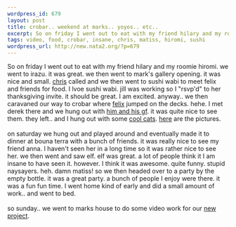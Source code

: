 ```yaml
--- 
wordpress_id: 679
layout: post
title: crobar.. weekend at marks.. yoyos.. etc..
excerpt: So on friday I went out to eat with my friend hilary and my roomie hiromi. we went to irazu. it was great. we then went to mark's gallery opening. it was nice and small. chris called and we then went to sushi wabi to meet felix and friends for food. I lvoe sushi wabi. jill was worki...
tags: video, food, crobar, insane, chris, matiss, hiromi, sushi
wordpress_url: http://new.nata2.org/?p=679
---
```

So on friday I went out to eat with my friend hilary and my roomie hiromi. we went to irazu. it was great. we then went to mark's gallery opening. it was nice and small. <a href="http://nata2.info/?path=pictures%2Fevents%2Ffelix_at_crobar_03&amp;img=felix%20at%20crobar%20043.jpg">chris</a> called and we then went to sushi wabi to meet felix and friends for food. I lvoe sushi wabi. jill was working so I "rsvp'd" to her thanksgiving invite. it should be great. I am excited. anyway.. we then caravaned our way to crobar where <a href="http://nata2.info/?path=pictures%2Fevents%2Ffelix_at_crobar_03&amp;img=felix%20at%20crobar%20010.jpg">felix</a> jumped on the decks. hehe. I met derek there and we hung out with <a href="http://nata2.info/?path=pictures%2Fevents%2Ffelix_at_crobar_03&amp;img=felix%20at%20crobar%20007.jpg">him and his gf</a>. it was quite nice to see them. they left.. and I hung out with some <a href="http://nata2.info/?path=pictures%2Fevents%2Ffelix_at_crobar_03&amp;img=felix%20at%20crobar%20027.jpg">cool cats</a>. <a href="http://nata2.info/?path=pictures%2Fevents%2Ffelix_at_crobar_03">here</a> are the pictures.<br/><br/>on saturday we hung out and played around and eventually made it to dinner at bouna terra with a bunch of friends. it was really nice to see my friend anna. I haven't seen her in a long time so it was rather nice to see her. we then went and saw elf. elf was great. a lot of people think it I am insane to have seen it. however. I think it was awesome. quite funny. stupid naysayers. heh. damn matiss! so we then headed over to a party by the empty bottle. it was a great party. a bunch of people I enjoy were there. it was a fun fun time. I went home kind of early and did a small amount of work.. and went to bed. <br/><br/>so sunday.. we went to marks house to do some video work for our <a href="http://www.learntoyoyo.com">new project</a>.

